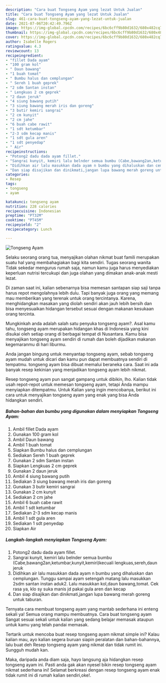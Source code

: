 ```yaml
---
description: "Cara buat Tongseng Ayam yang lezat Untuk Jualan"
title: "Cara buat Tongseng Ayam yang lezat Untuk Jualan"
slug: 461-cara-buat-tongseng-ayam-yang-lezat-untuk-jualan
date: 2021-07-06T20:42:49.796Z
image: https://img-global.cpcdn.com/recipes/6bc6cff9b80d1632/680x482cq70/tongseng-ayam-foto-resep-utama.jpg
thumbnail: https://img-global.cpcdn.com/recipes/6bc6cff9b80d1632/680x482cq70/tongseng-ayam-foto-resep-utama.jpg
cover: https://img-global.cpcdn.com/recipes/6bc6cff9b80d1632/680x482cq70/tongseng-ayam-foto-resep-utama.jpg
author: Isabelle Rogers
ratingvalue: 4.3
reviewcount: 13
recipeingredient:
- "fillet Dada ayam"
- "100 gram kol"
- " Daun bawang"
- "1 buah tomat"
- " Bumbu halus dan cemplungan"
- " Sereh 1 buah geprek"
- "2 sdm Santan instan"
- " Lengkuas 2 cm geprek"
- "2 daun jeruk"
- "4 siung bawang putih"
- "3 siung bawang merah iris dan goreng"
- "3 butir kemiri sangrai"
- "2 cm kunyit"
- "2 cm jahe"
- "6 buah cabe rawit"
- "1 sdt ketumbar"
- "2-3 sdm kecap manis"
- "1 sdt gula aren"
- "1 sdt penyedap"
- " Air"
recipeinstructions:
- "Potong2 dadu dada ayam fillet."
- "Sangrai kunyit, kemiri lalu belnder semua bumbu (Cabe,bawang2an,ketumbar,kunyit,kemiri)kecuali lengkuas,sereh,daun jeruk"
- "Didihkan air lalu masukkan dada ayam n bumbu yang dihaluskan dan cemplungan. Tunggu sampai ayam setengah matang lalu masukkan 2sdm santan instan aduk2. Lalu masukkan kol,daun bawang,tomat. Cek rasa ya, klo sy suka manis jd pakai gula aren dan kecap"
- "Dan siap disajikan dan dinikmati,jangan lupa bawang merah goreng untuk taburan."
categories:
- Resep
tags:
- tongseng
- ayam

katakunci: tongseng ayam 
nutrition: 228 calories
recipecuisine: Indonesian
preptime: "PT32M"
cooktime: "PT45M"
recipeyield: "2"
recipecategory: Lunch

---
```



![Tongseng Ayam](https://img-global.cpcdn.com/recipes/6bc6cff9b80d1632/680x482cq70/tongseng-ayam-foto-resep-utama.jpg)

Selaku seorang orang tua, menyajikan olahan nikmat buat famili merupakan suatu hal yang membahagiakan bagi kita sendiri. Tugas seorang  wanita Tidak sekedar mengurus rumah saja, namun kamu juga harus menyediakan keperluan nutrisi tercukupi dan juga olahan yang dimakan anak-anak mesti lezat.

Di zaman  saat ini, kalian sebenarnya bisa memesan santapan siap saji tanpa harus repot mengolahnya lebih dulu. Tapi banyak juga orang yang memang mau memberikan yang terenak untuk orang tercintanya. Karena, menghidangkan masakan yang diolah sendiri akan jauh lebih bersih dan bisa menyesuaikan hidangan tersebut sesuai dengan makanan kesukaan orang tercinta. 



Mungkinkah anda adalah salah satu penyuka tongseng ayam?. Asal kamu tahu, tongseng ayam merupakan hidangan khas di Indonesia yang kini disukai oleh setiap orang di berbagai tempat di Nusantara. Kamu bisa menyajikan tongseng ayam sendiri di rumah dan boleh dijadikan makanan kegemaranmu di hari liburmu.

Anda jangan bingung untuk menyantap tongseng ayam, sebab tongseng ayam mudah untuk dicari dan kamu pun dapat membuatnya sendiri di tempatmu. tongseng ayam bisa dibuat memalui beraneka cara. Saat ini ada banyak resep kekinian yang menjadikan tongseng ayam lebih nikmat.

Resep tongseng ayam pun sangat gampang untuk dibikin, lho. Kalian tidak usah repot-repot untuk memesan tongseng ayam, tetapi Anda mampu menyiapkan ditempatmu. Untuk Kalian yang ingin mencobanya, berikut ini cara untuk menyajikan tongseng ayam yang enak yang bisa Anda hidangkan sendiri.

<!--inarticleads1-->

##### Bahan-bahan dan bumbu yang digunakan dalam menyiapkan Tongseng Ayam:

1. Ambil fillet Dada ayam
1. Gunakan 100 gram kol
1. Ambil  Daun bawang
1. Ambil 1 buah tomat
1. Siapkan  Bumbu halus dan cemplungan
1. Sediakan  Sereh 1 buah geprek
1. Gunakan 2 sdm Santan instan
1. Siapkan  Lengkuas 2 cm geprek
1. Gunakan 2 daun jeruk
1. Ambil 4 siung bawang putih
1. Sediakan 3 siung bawang merah iris dan goreng
1. Gunakan 3 butir kemiri sangrai
1. Gunakan 2 cm kunyit
1. Sediakan 2 cm jahe
1. Ambil 6 buah cabe rawit
1. Ambil 1 sdt ketumbar
1. Sediakan 2-3 sdm kecap manis
1. Ambil 1 sdt gula aren
1. Sediakan 1 sdt penyedap
1. Siapkan  Air




<!--inarticleads2-->

##### Langkah-langkah menyiapkan Tongseng Ayam:

1. Potong2 dadu dada ayam fillet.
1. Sangrai kunyit, kemiri lalu belnder semua bumbu (Cabe,bawang2an,ketumbar,kunyit,kemiri)kecuali lengkuas,sereh,daun jeruk
1. Didihkan air lalu masukkan dada ayam n bumbu yang dihaluskan dan cemplungan. Tunggu sampai ayam setengah matang lalu masukkan 2sdm santan instan aduk2. Lalu masukkan kol,daun bawang,tomat. Cek rasa ya, klo sy suka manis jd pakai gula aren dan kecap
1. Dan siap disajikan dan dinikmati,jangan lupa bawang merah goreng untuk taburan.




Ternyata cara membuat tongseng ayam yang mantab sederhana ini enteng sekali ya! Semua orang mampu membuatnya. Cara buat tongseng ayam Sangat sesuai sekali untuk kalian yang sedang belajar memasak ataupun untuk kamu yang telah pandai memasak.

Tertarik untuk mencoba buat resep tongseng ayam nikmat simple ini? Kalau kalian mau, ayo kalian segera buruan siapin peralatan dan bahan-bahannya, lalu buat deh Resep tongseng ayam yang nikmat dan tidak rumit ini. Sungguh mudah kan. 

Maka, daripada anda diam saja, hayo langsung aja hidangkan resep tongseng ayam ini. Pasti anda gak akan nyesel bikin resep tongseng ayam nikmat sederhana ini! Selamat berkreasi dengan resep tongseng ayam enak tidak rumit ini di rumah kalian sendiri,oke!.

